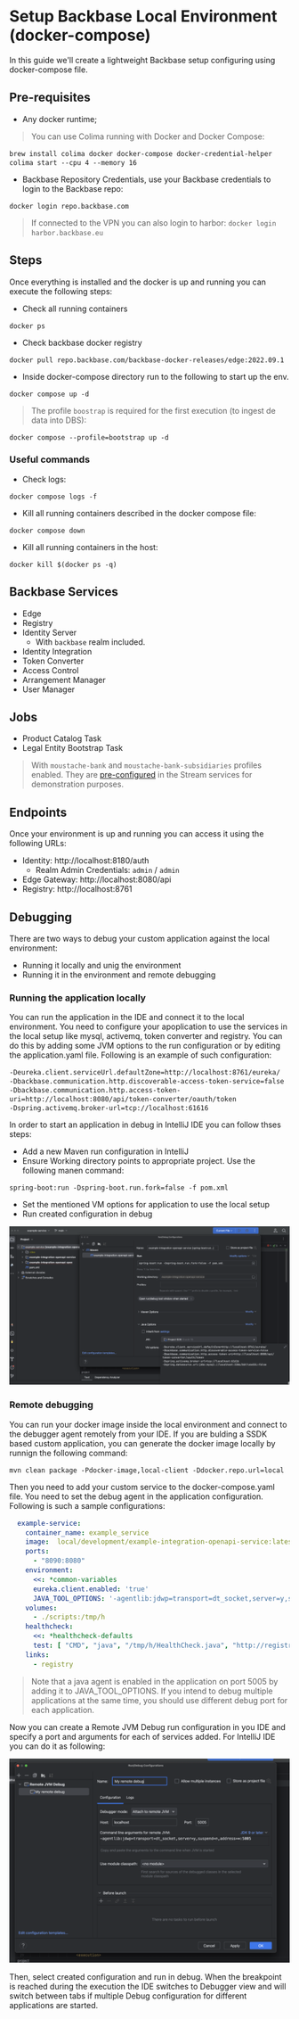 # Setup Backbase Local Environment (docker-compose)

In this guide we'll create a lightweight Backbase setup configuring using docker-compose file.

## Pre-requisites

- Any docker runtime;

> You can use Colima running with Docker and Docker Compose:
```shell
brew install colima docker docker-compose docker-credential-helper
colima start --cpu 4 --memory 16
```

- Backbase Repository Credentials, use your Backbase credentials to login to the Backbase repo:
```shell
docker login repo.backbase.com
```
> If connected to the VPN you can also login to harbor: `docker login harbor.backbase.eu`

## Steps

Once everything is installed and the docker is up and running you can execute the following steps:
- Check all running containers
```shell
docker ps
```
- Check backbase docker registry
```shell
docker pull repo.backbase.com/backbase-docker-releases/edge:2022.09.1
```
- Inside docker-compose directory run to the following to start up the env.
```shell
docker compose up -d
```

> The profile `boostrap` is required for the first execution (to ingest de data into DBS):
```shell
docker compose --profile=bootstrap up -d
```


### Useful commands
- Check logs:
```shell
docker compose logs -f
```

- Kill all running containers described in the docker compose file:
```shell
docker compose down
```

- Kill all running containers in the host:
```shell
docker kill $(docker ps -q)
```

## Backbase Services

- Edge
- Registry
- Identity Server
    * With `backbase` realm included.
- Identity Integration
- Token Converter
- Access Control
- Arrangement Manager
- User Manager

## Jobs

- Product Catalog Task
- Legal Entity Bootstrap Task
> With `moustache-bank` and `moustache-bank-subsidiaries` profiles enabled. They are [pre-configured]((https://github.com/Backbase/stream-services/blob/master/stream-legal-entity/legal-entity-bootstrap-task/src/main/resources/application.yml#L24)) in the Stream services for demonstration purposes.


## Endpoints

Once your environment is up and running you can access it using the following URLs:

- Identity: http://localhost:8180/auth
    * Realm Admin Credentials: `admin` / `admin`
- Edge Gateway: http://localhost:8080/api
- Registry: http://localhost:8761

## Debugging

There are two ways to debug your custom application against the local environment:
- Running it locally and unig the environment
- Running it in the environment and remote debugging

### Running the application locally

You can run the application in the IDE and connect it to the local environment. You need to configure your apoplication to use the services in the local setup like mysql, activemq, token converter and registry. You can do this by adding some JVM options to the run configuration or by editing the application.yaml file. Following is an example of such configuration:

```
-Deureka.client.serviceUrl.defaultZone=http://localhost:8761/eureka/
-Dbackbase.communication.http.discoverable-access-token-service=false
-Dbackbase.communication.http.access-token-uri=http://localhost:8080/api/token-converter/oauth/token
-Dspring.activemq.broker-url=tcp://localhost:61616
```
In order to start an application in debug in IntelliJ IDE you can follow thses steps:

- Add a new Maven run configuration in IntelliJ
- Ensure Working directory points to appropriate project. Use the following manen command:
```
spring-boot:run -Dspring-boot.run.fork=false -f pom.xml
```

- Set the mentioned VM options for application to use the local setup
- Run created configuration in debug

![ide1](docs/ide1.png)


### Remote debugging

You can run your docker image inside the local environment and connect to the debugger agent remotely from your IDE. If you are bulding a SSDK based custom application, you can generate the docker image locally by runnign the following command:

```shell
mvn clean package -Pdocker-image,local-client -Ddocker.repo.url=local
```

Then you need to add your custom service to the docker-compose.yaml file. You need to set the debug agent in the application configuration. Following is such a sample configurations:

```yml
  example-service:
    container_name: example_service
    image:  local/development/example-integration-openapi-service:latest
    ports:
      - "8090:8080"
    environment:
      <<: *common-variables
      eureka.client.enabled: 'true'
      JAVA_TOOL_OPTIONS: '-agentlib:jdwp=transport=dt_socket,server=y,suspend=n,address=*:5005'
    volumes:
      - ./scripts:/tmp/h
    healthcheck:
      <<: *healthcheck-defaults
      test: [ "CMD", "java", "/tmp/h/HealthCheck.java", "http://registry:8080/eureka/apps/example-service", "<status>UP</status>" ]
    links:
      - registry
```

> Note that a java agent is enabled in the application on port 5005 by adding it to JAVA_TOOL_OPTIONS. If you intend to debug multiple applications at the same time, you should use different debug port for each application.

Now you can create a Remote JVM Debug run configuration in you IDE and specify a port and arguments for each of services added. For IntelliJ IDE you can do it as following:

![ide2](docs/ide2.png)

Then, select created configuration and run in debug. When the breakpoint is reached during the execution the IDE switches to Debugger view and will switch between tabs if multiple Debug configuration for different applications are started.

